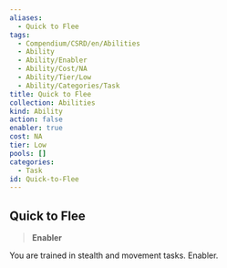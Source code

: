 ```yaml
---
aliases:
  - Quick to Flee
tags:
  - Compendium/CSRD/en/Abilities
  - Ability
  - Ability/Enabler
  - Ability/Cost/NA
  - Ability/Tier/Low
  - Ability/Categories/Task
title: Quick to Flee
collection: Abilities
kind: Ability
action: false
enabler: true
cost: NA
tier: Low
pools: []
categories:
  - Task
id: Quick-to-Flee
---
```

## Quick to Flee    
>**Enabler**  
    
You are trained in stealth and movement tasks. Enabler.
